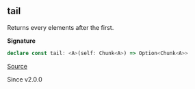 ## tail

Returns every elements after the first.

**Signature**

```ts
declare const tail: <A>(self: Chunk<A>) => Option<Chunk<A>>
```

[Source](https://github.com/Effect-TS/effect/tree/main/packages/effect/src/Chunk.ts#L1113)

Since v2.0.0